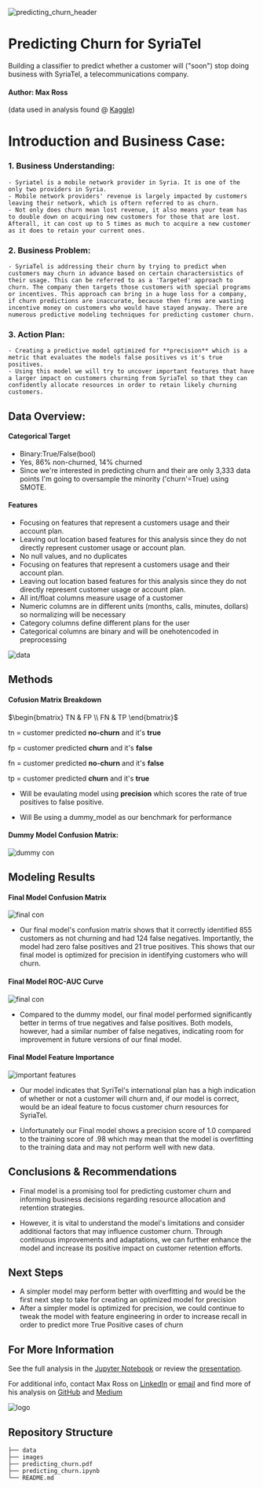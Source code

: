 <!-- #region -->
![predicting_churn_header](./images/churn_accuracy.jpg)

# Predicting Churn for SyriaTel
Building a classifier to predict whether a customer will ("soon") stop doing business with SyriaTel, a telecommunications company.

#### Author: Max Ross
(data used in analysis found @ [Kaggle](https://www.kaggle.com/datasets/becksddf/churn-in-telecoms-dataset))

# Introduction and Business Case:
    
### 1. Business Understanding:
    - Syriatel is a mobile network provider in Syria. It is one of the only two providers in Syria.
    - Mobile network providers' revenue is largely impacted by customers leaving their network, which is oftern referred to as churn.
    - Not only does churn mean lost revenue, it also means your team has to double down on acquiring new customers for those that are lost. Afterall, it can cost up to 5 times as much to acquire a new customer as it does to retain your current ones.
    
### 2. Business Problem:
    - SyriaTel is addressing their churn by trying to predict when customers may churn in advance based on certain charactersistics of their usage. This can be referred to as a 'Targeted' approach to churn. The company then targets those customers with special programs or incentives. This approach can bring in a huge loss for a company, if churn predictions are inaccurate, because then firms are wasting incentive money on customers who would have stayed anyway. There are numerous predictive modeling techniques for predicting customer churn. 
    
### 3. Action Plan:
    - Creating a predictive model optimized for **precision** which is a metric that evaluates the models false positives vs it's true positives.
    - Using this model we will try to uncover important features that have a larger impact on customers churning from SyriaTel so that they can confidently allocate resources in order to retain likely churning customers.
## Data Overview:

#### Categorical Target
- Binary:True/False(bool)
- Yes, 86% non-churned, 14% churned 
- Since we're interested in predicting churn and their are only 3,333 data points I'm going to oversample the minority ('churn'=True) using SMOTE.

#### Features
- Focusing on features that represent a customers usage and their account plan.
- Leaving out location based features for this analysis since they do not directly represent customer usage or account plan.
- No null values, and no duplicates
- Focusing on features that represent a customers usage and their account plan.
- Leaving out location based features for this analysis since they do not directly represent customer usage or account plan.
- All int/float columns measure usage of a customer 
- Numeric columns are in different units (months, calls, minutes, dollars) so normalizing will be necessary
- Category columns define different plans for the user
- Categorical columns are binary and will be onehotencoded in preprocessing

![data](./images/large_imbalance.jpeg)

## Methods

#### Cofusion Matrix Breakdown
$\begin{bmatrix}
TN & FP \\
FN & TP
\end{bmatrix}$

tn = customer predicted **no-churn** and it's **true**

fp = customer predicted **churn** and it's **false**

fn = customer predicted **no-churn** and it's **false**

tp = customer predicted **churn** and it's **true**

- Will be evaulating model using **precision** which scores the rate of true positives to false positive.

- Will Be using a dummy_model as our benchmark for performance

#### Dummy Model Confusion Matrix:
![dummy con](./images/dummy_confusion.jpeg)

## Modeling Results

#### Final Model Confusion Matrix

![final con](./images/final_confusion.jpeg)

- Our final model's confusion matrix shows that it correctly identified 855 customers as not churning and had 124 false negatives. Importantly, the model had zero false positives and 21 true positives. This shows that our final model is optimized for precision in identifying customers who will churn.


#### Final Model ROC-AUC Curve

![final con](./images/final_roc.jpeg)

- Compared to the dummy model, our final model performed significantly better in terms of true negatives and false positives. Both models, however, had a similar number of false negatives, indicating room for improvement in future versions of our final model.

#### Final Model Feature Importance

![important features](./images/feature_importance.jpeg)

- Our model indicates that SyriTel's international plan has a high indication of whether or not a customer will churn and, if our model is correct, would be an ideal feature to focus customer churn resources for SyriaTel.

- Unfortunately our Final model shows a precision score of 1.0 compared to the training score of .98 which may mean that the model is overfitting to the training data and may not perform well with new data. 


## Conclusions & Recommendations

- Final model is a promising tool for predicting customer churn and informing business decisions regarding resource allocation and retention strategies. 

- However, it is vital to understand the model's limitations and consider additional factors that may influence customer churn. Through continuous improvements and adaptations, we can further enhance the model and increase its positive impact on customer retention efforts.

## Next Steps
- A simpler model may perform better with overfitting and would be the first next step to take for creating an optimized model for precision
- After a simpler model is optimized for precision, we could continue to tweak the model with feature engineering in order to increase recall in order to predict more True Positive cases of churn

## For More Information
See the full analysis in the [Jupyter Notebook](./predicting_churn_analysis.ipynb) or review the [presentation](./predicting_churn_analysis.pdf).

For additional info, contact Max Ross on [LinkedIn](https://www.linkedin.com/in/maxim-ross/) or [email](mailto:maximross55@gmail.com) and find more of his analysis on [GitHub](https://github.com/ImMaxRoss) and [Medium](https://medium.com/@ImMaxRoss)

![logo](./images/cell_users.jpg)

## Repository Structure
```
├── data
├── images
├── predicting_churn.pdf
├── predicting_churn.ipynb
└── README.md
```
<!-- #endregion -->

